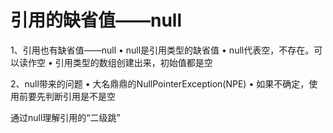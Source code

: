 # 引用的缺省值——null
1、引用也有缺省值——null
• null是引用类型的缺省值
• null代表空，不存在。可以读作空
• 引用类型的数组创建出来，初始值都是空

2、null带来的问题
• 大名鼎鼎的NullPointerException(NPE)
• 如果不确定，使用前要先判断引用是不是空

通过null理解引用的“二级跳”